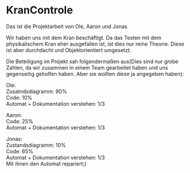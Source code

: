 # KranControle

Das ist die Projektarbeit von Ole, Aaron und Jonas

Wir haben uns mit dem Kran beschäftigt.
Da das Testen mit dem physikalischem Kran eher ausgefallen ist, ist dies nur reine Theorie. Diese ist aber durchdacht und Objektorientiert umgesetzt.

Die Beteiligung im Projekt sah folgendermaßen aus(Dies sind nur grobe Zahlen, da wir zusammen in einem Team gearbeitet haben und uns gegenseitig geholfen haben. Aber sie wollten diese ja angegeben haben):

Ole:<br>
Zusatndsdiagramm: 90%<br>
Code: 10%<br>
Automat + Dokumentation verstehen: 1/3<br>

Aaron:<br>
Code: 25%<br>
Automat + Dokumentation verstehen: 1/3<br>

Jonas:<br>
Zustandsdiagramm: 10%<br>
Code: 65%<br>
Automat + Dokumentation verstehen: 1/3<br>
Mit ihnen den Automat repariert;)
